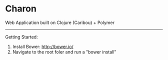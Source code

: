 Charon
======

Web Application built on Clojure (Caribou) + Polymer

------

Getting Started:
  1) Install Bower: http://bower.io/
  2) Navigate to the root foler and run a "bower install"
